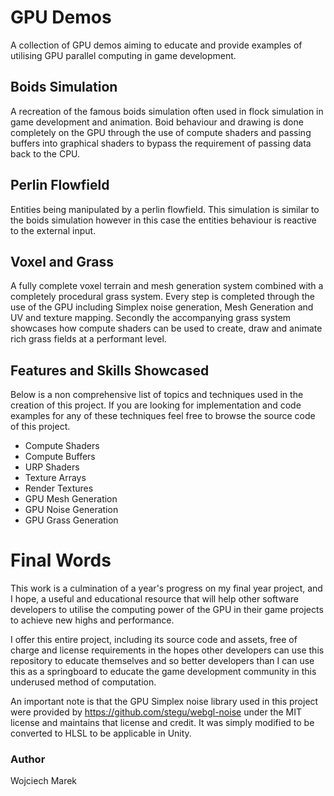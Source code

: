 # GPU Demos
A collection of GPU demos aiming to educate and provide examples of utilising GPU parallel computing in game development.

## Boids Simulation
A recreation of the famous boids simulation often used in flock simulation in game development and animation. Boid behaviour and drawing is done completely on the GPU through the use of compute shaders and passing buffers into graphical shaders to bypass the requirement of passing data back to the CPU.

## Perlin Flowfield
Entities being manipulated by a perlin flowfield. This simulation is similar to the boids simulation however in this case the entities behaviour is reactive to the external input.

## Voxel and Grass
A fully complete voxel terrain and mesh generation system combined with a completely procedural grass system. Every step is completed through the use of the GPU including Simplex noise generation, Mesh Generation and UV and texture mapping. Secondly the accompanying grass system showcases how compute shaders can be used to create, draw and animate rich grass fields at a performant level.

## Features and Skills Showcased
Below is a non comprehensive list of topics and techniques used in the creation of this project. If you are looking for implementation and code examples for any of these techniques feel free to browse the source code of this project.
- Compute Shaders
- Compute Buffers
- URP Shaders
- Texture Arrays
- Render Textures
- GPU Mesh Generation
- GPU Noise Generation
- GPU Grass Generation

# Final Words
This work is a culmination of a year's progress on my final year project, and I hope, a useful and educational resource that will help other software developers to utilise the computing power of the GPU in their game projects to achieve new highs and performance.

I offer this entire project, including its source code and assets, free of charge and license requirements in the hopes other developers can use this repository to educate themselves and so better developers than I can use this as a springboard to educate the game development community in this underused method of computation.

An important note is that the GPU Simplex noise library used in this project were provided by https://github.com/stegu/webgl-noise under the MIT license and maintains that license and credit. It was simply modified to be converted to HLSL to be applicable in Unity.

### Author
Wojciech Marek
